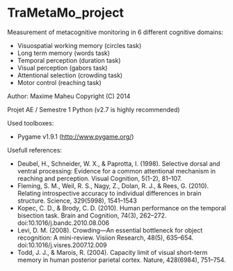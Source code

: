 TraMetaMo_project
================

Measurement of metacognitive monitoring in 6 different cognitive domains:
- Visuospatial working memory (circles task)
- Long term memory (words task)
- Temporal perception (duration task)
- Visual perception (gabors task)
- Attentional selection (crowding task)
- Motor control (reaching task)

Author: Maxime Maheu Copyright (C) 2014

Projet AE / Semestre 1
Python (v2.7 is highly recommended)

Used toolboxes:
 - Pygame v1.9.1 (http://www.pygame.org/)

Usefull references:
- Deubel, H., Schneider, W. X., & Paprotta, I. (1998). Selective dorsal and ventral processing: Evidence for a common attentional mechanism in reaching and perception. Visual Cognition, 5(1-2), 81–107.
- Fleming, S. M., Weil, R. S., Nagy, Z., Dolan, R. J., & Rees, G. (2010). Relating introspective accuracy to individual differences in brain structure. Science, 329(5998), 1541–1543
- Kopec, C. D., & Brody, C. D. (2010). Human performance on the temporal bisection task. Brain and Cognition, 74(3), 262–272. doi:10.1016/j.bandc.2010.08.006
- Levi, D. M. (2008). Crowding—An essential bottleneck for object recognition: A mini-review. Visiion Research, 48(5), 635–654. doi:10.1016/j.visres.2007.12.009
- Todd, J. J., & Marois, R. (2004). Capacity limit of visual short-term memory in human posterior parietal cortex. Nature, 428(6984), 751–754.